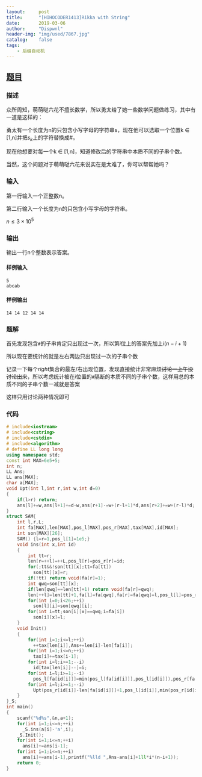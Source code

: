 ```yaml
---
layout:		post
title:		"[HIHOCODER1413]Rikka with String"
date:		2019-03-06
author:		"Dispwnl"
header-img:	"img/used/7867.jpg"
catalog:	false
tags:
    - 后缀自动机
---
```


## [题目](https://hihocoder.com/problemset/problem/1413)

### 描述

众所周知，萌萌哒六花不擅长数学，所以勇太给了她一些数学问题做练习，其中有一道是这样的：

勇太有一个长度为n的只包含小写字母的字符串s，现在他可以选取一个位置k ∈ [1,n]并把$s_k$上的字符替换成#。

现在他想要对每一个k ∈ [1,n]，知道修改后的字符串中本质不同的子串个数。

当然，这个问题对于萌萌哒六花来说实在是太难了，你可以帮帮她吗？

### 输入

第一行输入一个正整数n。

第二行输入一个长度为n的只包含小写字母的字符串。

$n ≤ 3 × 10^5$

### 输出

输出一行n个整数表示答案。

#### 样例输入

```plain
5
abcab
```

#### 样例输出

```plain
14 14 12 14 14
```

### 题解

首先发现包含<code>#</code>的子串肯定只出现过一次，所以第$i$位上的答案先加上$i(n-i+1)$

所以现在要统计的就是左右两边只出现过一次的子串个数

记录一下每个$right$集合的最左/右出现位置，发现直接统计非常麻烦~~讨论一上午没讨论出来~~，所以考虑统计被在$i$位置的<code>#</code>隔断的本质不同的子串个数，这样用总的本质不同的子串个数一减就是答案

这样只用讨论两种情况即可

### 代码

```c++
# include<iostream>
# include<cstring>
# include<cstdio>
# include<algorithm>
# define LL long long
using namespace std;
const int MAX=6e5+5;
int n;
LL Ans;
LL ans[MAX];
char a[MAX];
void Upt(int l,int r,int w,int d=0)
{
	if(l>r) return;
	ans[l]+=w,ans[l+1]+=d-w,ans[r+1]-=w+(r-l+1)*d,ans[r+2]+=w+(r-l)*d;
}
struct SAM{
	int l,r,L;
	int fa[MAX],len[MAX],pos_l[MAX],pos_r[MAX],tax[MAX],id[MAX];
	int son[MAX][26];
	SAM() {l=r=1,pos_l[1]=1e5;}
	void ins(int x,int id)
	{
		int tt=r;
		len[r=++l]=++L,pos_l[r]=pos_r[r]=id;
		for(;tt&&!son[tt][x];tt=fa[tt])
		  son[tt][x]=r;
		if(!tt) return void(fa[r]=1);
		int qwq=son[tt][x];
		if(len[qwq]==len[tt]+1) return void(fa[r]=qwq);
		len[++l]=len[tt]+1,fa[l]=fa[qwq],fa[r]=fa[qwq]=l,pos_l[l]=pos_r[l]=id;
		for(int i=0;i<26;++i)
		  son[l][i]=son[qwq][i];
		for(int i=tt;son[i][x]==qwq;i=fa[i])
		  son[i][x]=l; 
	}
	void Init()
	{
		for(int i=1;i<=l;++i)
		  ++tax[len[i]],Ans+=len[i]-len[fa[i]];
		for(int i=1;i<=n;++i)
		  tax[i]+=tax[i-1];
		for(int i=l;i>=1;--i)
		  id[tax[len[i]]--]=i;
		for(int i=l;i>=1;--i)
		  pos_l[fa[id[i]]]=min(pos_l[fa[id[i]]],pos_l[id[i]]),pos_r[fa[id[i]]]=max(pos_r[fa[id[i]]],pos_r[id[i]]);
		for(int i=l;i>=1;--i)
		  Upt(pos_r[id[i]]-len[fa[id[i]]]+1,pos_l[id[i]],min(pos_r[id[i]]-len[fa[id[i]]],pos_l[id[i]])-(pos_r[id[i]]-len[id[i]])),Upt(pos_r[id[i]]-len[id[i]]+1,min(pos_r[id[i]]-len[fa[id[i]]],pos_l[id[i]]),1,1);
	}
}_S;
int main()
{
	scanf("%d%s",&n,a+1);
	for(int i=1;i<=n;++i)
	  _S.ins(a[i]-'a',i);
	_S.Init();
	for(int i=1;i<=n;++i)
	  ans[i]+=ans[i-1];
	for(int i=1;i<=n;++i)
	  ans[i]+=ans[i-1],printf("%lld ",Ans-ans[i]+1ll*i*(n-i+1));
	return 0;
}
```

